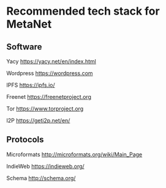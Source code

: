 # Recommended tech stack for MetaNet

## Software

Yacy https://yacy.net/en/index.html

Wordpress https://wordpress.com

IPFS https://ipfs.io/

Freenet https://freenetproject.org

Tor https://www.torproject.org

I2P https://geti2p.net/en/


## Protocols

Microformats http://microformats.org/wiki/Main_Page

IndieWeb https://indieweb.org/

Schema http://schema.org/

